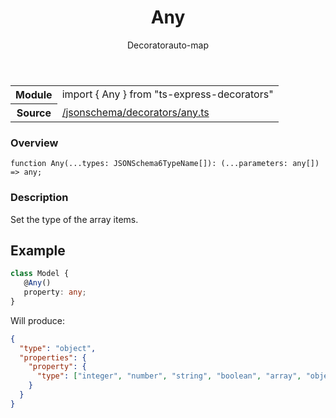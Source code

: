 
<header class="symbol-info-header"><h1 id="any">Any</h1><label class="symbol-info-type-label decorator">Decorator</label><label class="api-type-label auto-map" title="The data will be stored on the right place according to the type and collectionType (primitive or collection).">auto-map</label></header>
<!-- summary -->
<section class="symbol-info"><table class="is-full-width"><tbody><tr><th>Module</th><td><div class="lang-typescript"><span class="token keyword">import</span> { Any }&nbsp;<span class="token keyword">from</span>&nbsp;<span class="token string">"ts-express-decorators"</span></div></td></tr><tr><th>Source</th><td><a href="https://github.com/Romakita/ts-express-decorators/blob/v3.4.2/src//jsonschema/decorators/any.ts#L0-L0">/jsonschema/decorators/any.ts</a></td></tr></tbody></table></section>
<!-- overview -->


### Overview


<pre><code class="typescript-lang ">function <span class="token function">Any</span><span class="token punctuation">(</span>...types<span class="token punctuation">:</span> JSONSchema6TypeName<span class="token punctuation">[</span><span class="token punctuation">]</span><span class="token punctuation">)</span><span class="token punctuation">:</span> <span class="token punctuation">(</span>...parameters<span class="token punctuation">:</span> <span class="token keyword">any</span><span class="token punctuation">[</span><span class="token punctuation">]</span><span class="token punctuation">)</span> => <span class="token keyword">any</span><span class="token punctuation">;</span></code></pre>


<!-- Parameters -->

<!-- Description -->


### Description

Set the type of the array items.

## Example

```typescript
class Model {
   @Any()
   property: any;
}
```

Will produce:

```json
{
  "type": "object",
  "properties": {
    "property": {
      "type": ["integer", "number", "string", "boolean", "array", "object", "null"]
    }
  }
}
```

<!-- Members -->

